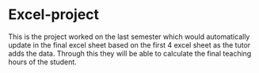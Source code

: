 # Excel-project
This is the project worked on the last semester which would automatically update in the final excel sheet based on the first 4 excel sheet as the tutor adds the data. Through this they will be able to calculate the final teaching hours of the student.
